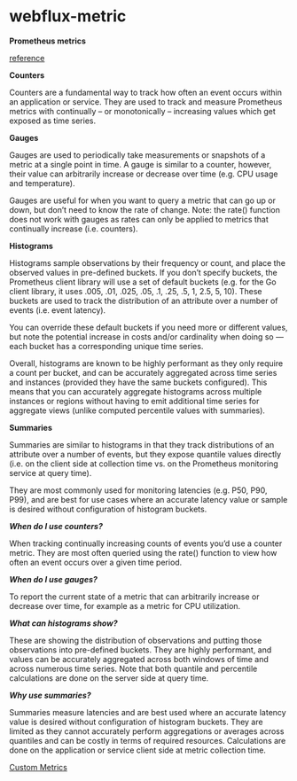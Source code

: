 # webflux-metric

**Prometheus metrics**

[reference](https://chronosphere.io/learn/an-introduction-to-the-four-primary-types-of-prometheus-metrics/?cn-reloaded=1)

**Counters**

Counters are a fundamental way to track how often an event occurs within an application or service. 
They are used to track and measure Prometheus metrics with continually – or monotonically – increasing values which get exposed as time series.

**Gauges**

Gauges are used to periodically take measurements or snapshots of a metric at a single point in time. A gauge is similar to a counter, however, their value can arbitrarily increase or decrease over time (e.g. CPU usage and temperature).

Gauges are useful for when you want to query a metric that can go up or down, but don’t need to know the rate of change. Note: the rate() function does not work with gauges as rates can only be applied to metrics that continually increase (i.e. counters).

**Histograms**

Histograms sample observations by their frequency or count, and place the observed values in pre-defined buckets. If you don’t specify buckets, the Prometheus client library will use a set of default buckets (e.g. for the Go client library, it uses .005, .01, .025, .05, .1, .25, .5, 1, 2.5, 5, 10). These buckets are used to track the distribution of an attribute over a number of events (i.e. event latency).

You can override these default buckets if you need more or different values, but note the potential increase in costs and/or cardinality when doing so — each bucket has a corresponding unique time series.

Overall, histograms are known to be highly performant as they only require a count per bucket, and can be accurately aggregated across time series and instances (provided they have the same buckets configured). This means that you can accurately aggregate histograms across multiple instances or regions without having to emit additional time series for aggregate views (unlike computed percentile values with summaries).

**Summaries**

Summaries are similar to histograms in that they track distributions of an attribute over a number of events, but they expose quantile values directly (i.e. on the client side at collection time vs. on the Prometheus monitoring service at query time).

They are most commonly used for monitoring latencies (e.g. P50, P90, P99), and are best for use cases where an accurate latency value or sample is desired without configuration of histogram buckets. 


***When do I use counters?***

When tracking continually increasing counts of events you’d use a counter metric. They are most often queried using the rate() function to view how often an event occurs over a given time period.

***When do I use gauges?***

To report the current state of a metric that can arbitrarily increase or decrease over time, for example as a metric for CPU utilization.

***What can histograms show?***

These are showing the distribution of observations and putting those observations into pre-defined buckets. They are highly performant, and values can be accurately aggregated across both windows of time and across numerous time series. Note that both quantile and percentile calculations are done on the server side at query time.

***Why use summaries?***

Summaries measure latencies and are best used where an accurate latency value is desired without configuration of histogram buckets. They are limited as they cannot accurately perform aggregations or averages across quantiles and can be costly in terms of required resources. Calculations are done on the application or service client side at metric collection time. 



[Custom Metrics](https://docs.spring.io/spring-boot/docs/current/reference/html/actuator.html#actuator.metrics.registering-custom)